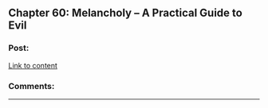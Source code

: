 ## Chapter 60: Melancholy – A Practical Guide to Evil

### Post:

[Link to content]()

### Comments:

---

